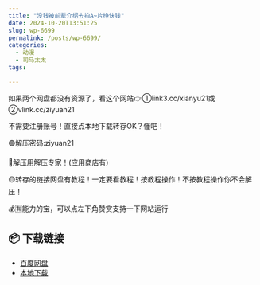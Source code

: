 ```yaml
---
title: "没钱被前辈介绍去拍A~片挣快钱"
date: 2024-10-20T13:51:25
slug: wp-6699
permalink: /posts/wp-6699/
categories:
  - 动漫
  - 司马太太
tags:

---
```


如果两个网盘都没有资源了，看这个网站👉①link3.cc/xianyu21或②vlink.cc/ziyuan21

不需要注册账号！直接点本地下载转存OK？懂吧！

🟢解压密码:ziyuan21

🔵解压用解压专家！(应用商店有)

🟡转存的链接网盘有教程！一定要看教程！按教程操作！不按教程操作你不会解压！

💰🈶能力的宝，可以点左下角赞赏支持一下网站运行

## 📦 下载链接
- [百度网盘](https://blziyuan21.com/pay-download/6699?key=aa2caa2d35&down_id=0)
- [本地下载](https://blziyuan21.com/pay-download/6699?key=aa2caa2d35&down_id=1)

